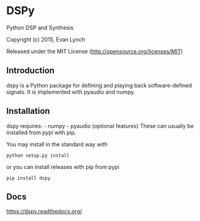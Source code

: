 # DSPy
Python DSP and Synthesis

Copyright (c) 2015, Evan Lynch

Released under the MIT License (http://opensource.org/licenses/MIT)


## Introduction ##
dspy is a Python package for defining and playing back software-defined
signals. It is implemented with pyaudio and numpy.

## Installation ##
dspy requires:
    - numpy
    - pyaudio (optional features)
These can usually be installed from pypi with pip.

You may install in the standard way with

```
python setup.py install
```
or you can install releases with pip from pypi
```
pip install dspy
```

## Docs ##
https://dspy.readthedocs.org/

